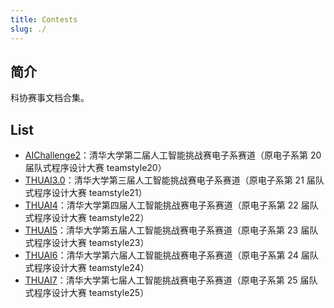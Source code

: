 ```yaml
---
title: Contests
slug: ./
---
```


## 简介


科协赛事文档合集。

## List

+ [AIChallenge2](AIChallenge2/README.md)：清华大学第二届人工智能挑战赛电子系赛道（原电子系第 20 届队式程序设计大赛 teamstyle20）
+ [THUAI3.0](THUAI3.0/README.md)：清华大学第三届人工智能挑战赛电子系赛道（原电子系第 21 届队式程序设计大赛 teamstyle21）
+ [THUAI4](THUAI4/README.md)：清华大学第四届人工智能挑战赛电子系赛道（原电子系第 22 届队式程序设计大赛 teamstyle22）
+ [THUAI5](THUAI5/README.md)：清华大学第五届人工智能挑战赛电子系赛道（原电子系第 23 届队式程序设计大赛 teamstyle23）
+ [THUAI6](THUAI6/README.md)：清华大学第六届人工智能挑战赛电子系赛道（原电子系第 24 届队式程序设计大赛 teamstyle24）
+ [THUAI7](THUAI7/README.md)：清华大学第七届人工智能挑战赛电子系赛道（原电子系第 25 届队式程序设计大赛 teamstyle25）
